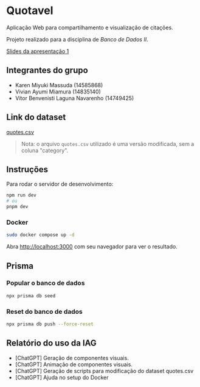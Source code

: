 # Quotavel

Aplicação Web para compartilhamento e visualização de citações.

Projeto realizado para a disciplina de _Banco de Dados II_.

[Slides da apresentação 1](https://docs.google.com/presentation/d/1eOVgi8jZyIJD3BXMyyp7VRu8vI1hIh-jL0IsizUgYHk/edit?usp=sharing)

## Integrantes do grupo

- Karen Miyuki Massuda (14585868)
- Vivian Ayumi Miamura (14835140)
- Vítor Benvenisti Laguna Navarenho (14749425)

## Link do dataset

[quotes.csv](https://www.kaggle.com/datasets/manann/quotes-500k)

> Nota: o arquivo `quotes.csv` utilizado é uma versão modificada, sem a coluna "category".

## Instruções

Para rodar o servidor de desenvolvimento:

```bash
npm run dev
# ou
pnpm dev
```

### Docker

```bash
sudo docker compose up -d
```

Abra [http://localhost:3000](http://localhost:3000) com seu navegador para ver o resultado.

## Prisma

### Popular o banco de dados

```bash
npx prisma db seed
```

### Reset do banco de dados

```bash
npx prisma db push --force-reset
```

## Relatório do uso da IAG

- [ChatGPT] Geração de componentes visuais.
- [ChatGPT] Animação de componentes visuais.
- [ChatGPT] Geração de scripts para modificação do dataset quotes.csv
- [ChatGPT] Ajuda no setup do Docker
